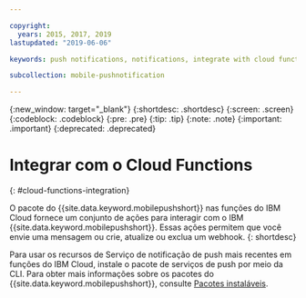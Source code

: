 ```yaml
---

copyright:
  years: 2015, 2017, 2019
lastupdated: "2019-06-06"

keywords: push notifications, notifications, integrate with cloud functions

subcollection: mobile-pushnotification

---
```


{:new_window: target="_blank"}
{:shortdesc: .shortdesc}
{:screen: .screen}
{:codeblock: .codeblock}
{:pre: .pre}
{:tip: .tip}
{:note: .note}
{:important: .important}
{:deprecated: .deprecated}

# Integrar com o Cloud Functions
{: #cloud-functions-integration}

O pacote do {{site.data.keyword.mobilepushshort}} nas funções do IBM Cloud fornece um conjunto de ações para interagir com o IBM {{site.data.keyword.mobilepushshort}}. Essas ações permitem que você envie uma mensagem ou crie, atualize ou exclua um webhook. 
{: shortdesc}

Para usar os recursos de Serviço de notificação de push mais recentes em funções do IBM Cloud, instale o pacote de serviços de push por meio da CLI. Para obter mais informações sobre os pacotes do {{site.data.keyword.mobilepushshort}}, consulte [Pacotes instaláveis](https://cloud.ibm.com/docs/openwhisk?topic=cloud-functions-push-notifications-package#push-notifications-package).
